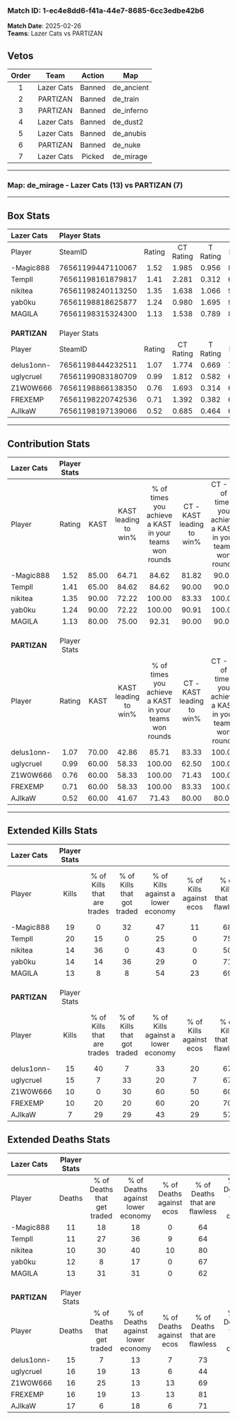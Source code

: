 ### Match ID: 1-ec4e8dd6-f41a-44e7-8685-6cc3edbe42b6  
**Match Date**: 2025-02-26  
**Teams**: Lazer Cats vs PARTIZAN  

## Vetos  

| Order | Team | Action | Map |
| :---: | :--: | :----: | --- |
| 1 | Lazer Cats | Banned | de_ancient |
| 2 | PARTIZAN | Banned | de_train |
| 3 | PARTIZAN | Banned | de_inferno |
| 4 | Lazer Cats | Banned | de_dust2 |
| 5 | Lazer Cats | Banned | de_anubis |
| 6 | PARTIZAN | Banned | de_nuke |
| 7 | Lazer Cats | Picked | de_mirage |

---  

### **Map**: de_mirage - Lazer Cats (13) vs PARTIZAN (7)  
---  

## Box Stats  

| **Lazer Cats** | Player Stats      |        |           |          |       |      |       |         |        |      |     |
| :- | :- | :-: | :-: | :-: | :-: | :-: | :-: | :-: | :-: | :-: | :-: |
| Player         | SteamID           | Rating | CT Rating | T Rating | KAST  | ADR  | Kills | Assists | Deaths | K/D  | HS% |
| -Magic888      | 76561199447110067 |  1.52  |   1.985   |  0.956   | 85.00 | 90.7 |  19   |    4    |   11   | 1.73 | 52  |
| Templl         | 76561198161879817 |  1.41  |   2.281   |  0.312   | 65.00 | 93.7 |  20   |    1    |   11   | 1.82 | 65  |
| nikitea        | 76561198240113250 |  1.35  |   1.638   |  1.066   | 90.00 | 82.9 |  14   |    6    |   10   | 1.40 | 64  |
| yab0ku         | 76561198818625877 |  1.24  |   0.980   |  1.695   | 90.00 | 67.4 |  14   |    4    |   12   | 1.17 | 64  |
| MAGILA         | 76561198315324300 |  1.13  |   1.538   |  0.789   | 80.00 | 73.1 |  13   |    7    |   13   | 1.00 | 53  |
|                |                   |        |           |          |       |      |       |         |        |      |     |
|                |                   |        |           |          |       |      |       |         |        |      |     |
|                |                   |        |           |          |       |      |       |         |        |      |     |
| **PARTIZAN**   | Player Stats      |        |           |          |       |      |       |         |        |      |     |
| Player         | SteamID           | Rating | CT Rating | T Rating | KAST  | ADR  | Kills | Assists | Deaths | K/D  | HS% |
| delus1onn-     | 76561198444232511 |  1.07  |   1.774   |  0.669   | 70.00 | 71.9 |  15   |    3    |   15   | 1.00 | 40  |
| uglycrueI      | 76561199083180709 |  0.99  |   1.812   |  0.582   | 60.00 | 81.7 |  15   |    2    |   16   | 0.94 | 46  |
| Z1W0W666       | 76561198866138350 |  0.76  |   1.693   |  0.314   | 60.00 | 69.9 |  10   |    6    |   16   | 0.63 | 50  |
| FREXEMP        | 76561198220742536 |  0.71  |   1.392   |  0.382   | 60.00 | 54.9 |  10   |    5    |   16   | 0.63 | 60  |
| AJlkaW         | 76561198197139066 |  0.52  |   0.685   |  0.464   | 60.00 | 49.1 |   7   |    3    |   17   | 0.41 | 42  |
---  

## Contribution Stats  

| **Lazer Cats** | Player Stats |       |                      |                                                        |                           |                                                             |                          |                                                            |
| :- | :-: | :-: | :-: | :-: | :-: | :-: | :-: | :-: |
| Player         |    Rating    | KAST  | KAST leading to win% | % of times you achieve a KAST in your teams won rounds | CT - KAST leading to win% | CT - % of times you achieve a KAST in your teams won rounds | T - KAST leading to win% | T - % of times you achieve a KAST in your teams won rounds |
| -Magic888      |     1.52     | 85.00 |        64.71         |                         84.62                          |           81.82           |                            90.00                            |          33.33           |                           66.67                            |
| Templl         |     1.41     | 65.00 |        84.62         |                         84.62                          |           90.00           |                            90.00                            |          66.67           |                           66.67                            |
| nikitea        |     1.35     | 90.00 |        72.22         |                         100.00                         |           83.33           |                           100.00                            |          50.00           |                           100.00                           |
| yab0ku         |     1.24     | 90.00 |        72.22         |                         100.00                         |           90.91           |                           100.00                            |          42.86           |                           100.00                           |
| MAGILA         |     1.13     | 80.00 |        75.00         |                         92.31                          |           90.00           |                            90.00                            |          50.00           |                           100.00                           |
|                |              |       |                      |                                                        |                           |                                                             |                          |                                                            |
|                |              |       |                      |                                                        |                           |                                                             |                          |                                                            |
|                |              |       |                      |                                                        |                           |                                                             |                          |                                                            |
| **PARTIZAN**   | Player Stats |       |                      |                                                        |                           |                                                             |                          |                                                            |
| Player         |    Rating    | KAST  | KAST leading to win% | % of times you achieve a KAST in your teams won rounds | CT - KAST leading to win% | CT - % of times you achieve a KAST in your teams won rounds | T - KAST leading to win% | T - % of times you achieve a KAST in your teams won rounds |
| delus1onn-     |     1.07     | 70.00 |        42.86         |                         85.71                          |           83.33           |                           100.00                            |          12.50           |                           50.00                            |
| uglycrueI      |     0.99     | 60.00 |        58.33         |                         100.00                         |           62.50           |                           100.00                            |          50.00           |                           100.00                           |
| Z1W0W666       |     0.76     | 60.00 |        58.33         |                         100.00                         |           71.43           |                           100.00                            |          40.00           |                           100.00                           |
| FREXEMP        |     0.71     | 60.00 |        58.33         |                         100.00                         |           83.33           |                           100.00                            |          33.33           |                           100.00                           |
| AJlkaW         |     0.52     | 60.00 |        41.67         |                         71.43                          |           80.00           |                            80.00                            |          14.29           |                           50.00                            |
---  

## Extended Kills Stats  

| **Lazer Cats** | Player Stats |                            |                            |                                    |                         |                              |                                 |                                       |                    |           |
| :- | :-: | :-: | :-: | :-: | :-: | :-: | :-: | :-: | :-: | :-: |
| Player         |    Kills     | % of Kills that are trades | % of Kills that got traded | % of Kills against a lower economy | % of Kills against ecos | % of Kills that are flawless | % of Kills that are close duels | % of Kills that are assisted by flash | Pistol Round Kills | AWP Kills |
| -Magic888      |      19      |             0              |             32             |                 47                 |           11            |              68              |                5                |                   5                   |         7          |     2     |
| Templl         |      20      |             15             |             0              |                 25                 |            0            |              75              |                5                |                   0                   |         0          |     2     |
| nikitea        |      14      |             36             |             0              |                 43                 |            0            |              50              |                7                |                   7                   |         0          |     2     |
| yab0ku         |      14      |             14             |             36             |                 29                 |            0            |              71              |                0                |                   0                   |         0          |     3     |
| MAGILA         |      13      |             8              |             8              |                 54                 |           23            |              69              |                0                |                   8                   |         0          |     1     |
|                |              |                            |                            |                                    |                         |                              |                                 |                                       |                    |           |
|                |              |                            |                            |                                    |                         |                              |                                 |                                       |                    |           |
|                |              |                            |                            |                                    |                         |                              |                                 |                                       |                    |           |
| **PARTIZAN**   | Player Stats |                            |                            |                                    |                         |                              |                                 |                                       |                    |           |
| Player         |    Kills     | % of Kills that are trades | % of Kills that got traded | % of Kills against a lower economy | % of Kills against ecos | % of Kills that are flawless | % of Kills that are close duels | % of Kills that are assisted by flash | Pistol Round Kills | AWP Kills |
| delus1onn-     |      15      |             40             |             7              |                 33                 |           20            |              67              |                0                |                   7                   |         7          |     1     |
| uglycrueI      |      15      |             7              |             33             |                 20                 |            7            |              67              |                7                |                   7                   |         0          |     1     |
| Z1W0W666       |      10      |             0              |             30             |                 60                 |           50            |              60              |                0                |                  10                   |         0          |     0     |
| FREXEMP        |      10      |             20             |             20             |                 60                 |           20            |              70              |                0                |                  10                   |         0          |     0     |
| AJlkaW         |      7       |             29             |             29             |                 43                 |           29            |              57              |                0                |                   0                   |         0          |     0     |
## Extended Deaths Stats  

| **Lazer Cats** | Player Stats |                             |                                   |                          |                               |                            |                           |               |
| :- | :-: | :-: | :-: | :-: | :-: | :-: | :-: | :-: |
| Player         |    Deaths    | % of Deaths that get traded | % of Deaths against lower economy | % of Deaths against ecos | % of Deaths that are flawless | % of Deaths that are close | % of Deaths while blinded | Deaths to AWP |
| -Magic888      |      11      |             18              |                18                 |            0             |              64               |             0              |             9             |       1       |
| Templl         |      11      |             27              |                36                 |            9             |              64               |             0              |             9             |       1       |
| nikitea        |      10      |             30              |                40                 |            10            |              80               |             10             |            10             |       0       |
| yab0ku         |      12      |              8              |                17                 |            0             |              67               |             0              |             0             |       3       |
| MAGILA         |      13      |             31              |                31                 |            0             |              62               |             0              |             8             |       2       |
|                |              |                             |                                   |                          |                               |                            |                           |               |
|                |              |                             |                                   |                          |                               |                            |                           |               |
|                |              |                             |                                   |                          |                               |                            |                           |               |
| **PARTIZAN**   | Player Stats |                             |                                   |                          |                               |                            |                           |               |
| Player         |    Deaths    | % of Deaths that get traded | % of Deaths against lower economy | % of Deaths against ecos | % of Deaths that are flawless | % of Deaths that are close | % of Deaths while blinded | Deaths to AWP |
| delus1onn-     |      15      |              7              |                13                 |            7             |              73               |             0              |             7             |       1       |
| uglycrueI      |      16      |             19              |                13                 |            6             |              44               |             6              |             0             |       2       |
| Z1W0W666       |      16      |             25              |                13                 |            13            |              69               |             6              |             0             |       2       |
| FREXEMP        |      16      |             19              |                13                 |            13            |              81               |             0              |             6             |       0       |
| AJlkaW         |      17      |              6              |                18                 |            6             |              71               |             6              |             6             |       2       |
